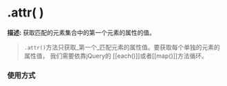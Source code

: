 # .attr( )
**描述:** 获取匹配的元素集合中的第一个元素的属性的值。
>`.attr()`方法只获取_第一个_匹配元素的属性值。要获取每个单独的元素的属性值， 我们需要依靠jQuery的 [[each()]]或者[[map()]]方法循环。

###  使用方式

